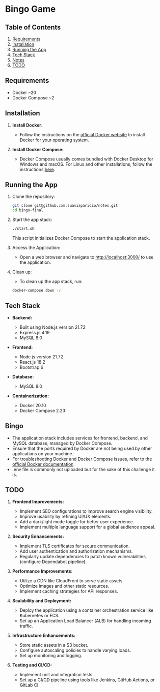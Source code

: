 # Bingo Game

## Table of Contents
1. [Requirements](#requirements)
2. [Installation](#installation)
3. [Running the App](#running-the-app)
4. [Tech Stack](#tech-stack)
5. [Notes](#notes)
6. [TODO](#todo)

## Requirements
- Docker ~20
- Docker Compose ~2

## Installation
1. **Install Docker:**
   - Follow the instructions on the [official Docker website](https://docs.docker.com/get-docker/) to install Docker for your operating system.

2. **Install Docker Compose:**
   - Docker Compose usually comes bundled with Docker Desktop for Windows and macOS. For Linux and other installations, follow the instructions [here](https://docs.docker.com/compose/install/).

## Running the App
1. Clone the repository:
   ```bash
   git clone git@github.com:suaviaparicio/notes.git
   cd bingo-final
   ```

2. Start the app stack:
   ```bash
   ./start.sh
   ```
   This script initializes Docker Compose to start the application stack.

3. Access the Application:
   - Open a web browser and navigate to [http://localhost:3000/](http://localhost:3000/) to use the application.

4. Clean up:
   - To clean up the app stack, run:
   ```bash
   docker-compose down -v
   ```

## Tech Stack
- **Backend:**
  - Built using Node.js version 21.72
  - Express.js 4.19
  - MySQL 8.0

- **Frontend:**
  - Node.js version 21.72
  - React.js 18.2
  - Bootstrap 6 


- **Database:**
  - MySQL 8.0

- **Containerization:**
  - Docker 20.10
  - Docker Compose 2.23

## Bingo
- The application stack includes services for frontend, backend, and MySQL database, managed by Docker Compose.
- Ensure that the ports required by Docker are not being used by other applications on your machine.
- For troubleshooting Docker and Docker Compose issues, refer to the [official Docker documentation](https://docs.docker.com/).
- .env file is commonly not uploaded but for the sake of this challenge it is.

## TODO
1. **Frontend Improvements:**
   - Implement SEO configurations to improve search engine visibility.
   - Improve usability by refining UI/UX elements.
   - Add a dark/light mode toggle for better user experience.
   - Implement multiple language support for a global audience appeal.

2. **Security Enhancements:**
   - Implement TLS certificates for secure communication.
   - Add user authentication and authorization mechanisms.
   - Regularly update dependencies to patch known vulnerabilities (configure Dependabot pipeline).

3. **Performance Improvements:**
   - Utilize a CDN like CloudFront to serve static assets.
   - Optimize images and other static resources.
   - Implement caching strategies for API responses.

4. **Scalability and Deployment:**
   - Deploy the application using a container orchestration service like Kubernetes or ECS.
   - Set up an Application Load Balancer (ALB) for handling incoming traffic.

5. **Infrastructure Enhancements:**
   - Store static assets in a S3 bucket.
   - Configure autoscaling policies to handle varying loads.
   - Set up monitoring and logging.

6. **Testing and CI/CD:**
   - Implement unit and integration tests.
   - Set up a CI/CD pipeline using tools like Jenkins, GitHub Actions, or GitLab CI.
